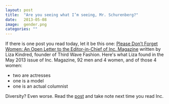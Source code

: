 ```yaml
---
layout: post
title:  "Are you seeing what I’m seeing, Mr. Schurenberg?"
date:   2013-05-08
image:  gender.png
categories: ""
---
```


If there is one post you read today, let it be this one: [Please Don’t Forget Women: An Open Letter to the Editor-in-Chief of Inc. Magazine](http://thirdwavefashion.com/2013/05/please-dont-forget-women-an-open-letter-to-the-editor-in-chief-of-inc-magazine/) written by Liza Kindred, founder of Third Wave Fashion. Here's what Liza found in the May 2013 issue of Inc. Magazine, 92 men and 4 women, and of those 4 women:

* two are actresses
* one is a model
* one is an actual columnist

Diversity? Even worse. Read the [post](http://thirdwavefashion.com/2013/05/please-dont-forget-women-an-open-letter-to-the-editor-in-chief-of-inc-magazine/?utm_source=buffer&utm_medium=twitter&utm_campaign=Buffer&utm_content=bufferfe664) and take note next time you read Inc. 